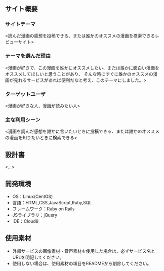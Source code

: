 # <ComicImpre>

## サイト概要
### サイトテーマ
<読んだ漫画の感想を投稿できる、または誰かのオススメの漫画を検索できるレビューサイト>

### テーマを選んだ理由
<漫画が好きで、この漫画を誰かにオススメしたい、または誰かに面白い漫画をオススメしてほしいと思うことがあり、
そんな時にすぐに誰かのオススメの漫画が見れるサービスがあれば便利だなと考え、このテーマにしました。>

### ターゲットユーザ
<漫画が好きな人、漫画が読みたい人>

### 主な利用シーン
<漫画を読んだ感想を誰かに言いたいときに投稿できる、または誰かのオススメの漫画を知りたいときに検索できる>

## 設計書
<...>

## 開発環境
- OS：Linux(CentOS)
- 言語：HTML,CSS,JavaScript,Ruby,SQL
- フレームワーク：Ruby on Rails
- JSライブラリ：jQuery
- IDE：Cloud9

## 使用素材
- 外部サービスの画像素材・音声素材を使用した場合は、必ずサービス名とURLを明記してください。
- 使用しない場合は、使用素材の項目をREADMEから削除してください。
